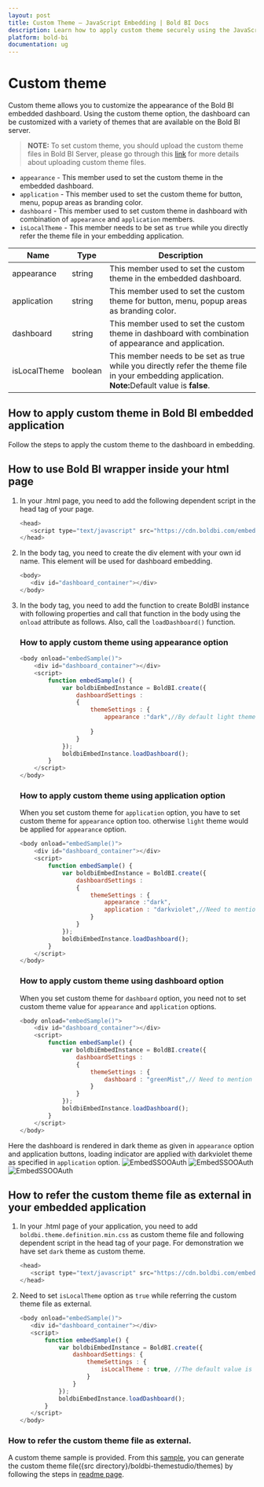 ```yaml
---
layout: post
title: Custom Theme – JavaScript Embedding | Bold BI Docs
description: Learn how to apply custom theme securely using the JavaScript-based embedding of Bold BI dashboard in any of your business or Web application.
platform: bold-bi
documentation: ug
---
```


# Custom theme

Custom theme allows you to customize the appearance of the Bold BI embedded dashboard. Using the custom theme option, the dashboard can be customized with a variety of themes that are available on the Bold BI server.

> **NOTE:** To set custom theme, you should upload the custom theme files in Bold BI Server, please go through this [link](/cloud-bi/site-administration/look-and-feel-settings/#custom-theme) for more details about uploading custom theme files.

* `appearance`   - This member used to set the custom theme in the embedded dashboard.
* `application`  - This member used to set the custom theme for button, menu, popup areas as branding color.
* `dashboard`    - This member used to set custom theme in dashboard with combination of `appearance` and `application` members.
* `isLocalTheme` - This member needs to be set as `true` while you directly refer the theme file in your embedding application.

<table class="params">
<thead>
<tr>
<th>Name</th>
<th>Type</th>
<th>Description</th>
</tr>
</thead>
<tbody>
<tr>
<td class="name">appearance</td>
<td class="type"><span class="param-type">string</span></td>
<td class="description">This member used to set the custom theme in the embedded dashboard.</td>
</tr>
<tr>
<td class="name">application</td>
<td class="type"><span class="param-type">string</span></td>
<td class="description">This member used to set the custom theme for button, menu, popup areas as branding color.</td>
</tr>
<tr>
<td class="name">dashboard</td>
<td class="type"><span class="param-type">string</span></td>
<td class="description">This member used to set the custom theme in dashboard with combination of appearance and application.</td>
</tr>
<tr>
<td class="name">isLocalTheme</td>
<td class="type"><span class="param-type">boolean</span></td>
<td class="description">This member needs to be set as true while you directly refer the theme file in your embedding application. <br> <b>Note:</b>Default value is <b>false</b>.</td>
</tr>
</tbody>
</table>

## How to apply custom theme in Bold BI embedded application

Follow the steps to apply the custom theme to the dashboard in embedding.

## How to use Bold BI wrapper inside your html page

1. In your .html page, you need to add the following dependent script in the head tag of your page.

     ```js
    <head>
        <script type="text/javascript" src="https://cdn.boldbi.com/embedded-sdk/v5.3.53/boldbi-embed.js"></script>
    </head>
     ```

2. In the body tag, you need to create the div element with your own id name. This element will be used for dashboard embedding.

     ```js
    <body>
        <div id="dashboard_container"></div>
    </body>
     ```

3. In the body tag, you need to add the function to create BoldBI instance with following properties and call that function in the body using the `onload` attribute as follows. Also, call the `loadDashboard()` function.

    ### How to apply custom theme using appearance option 

    ```js
    <body onload="embedSample()">
        <div id="dashboard_container"></div>
        <script>
            function embedSample() {
                var boldbiEmbedInstance = BoldBI.create({
                    dashboardSettings :
                    {
                        themeSettings : {
                            appearance :"dark",//By default light theme would be set.
                            
                        }
                    }
                });
                boldbiEmbedInstance.loadDashboard();
            }
        </script>
    </body>
    ```    

    ### How to apply custom theme using application option

    When you set custom theme for `application` option, you have to set custom theme for `appearance` option too. otherwise `light` theme would be applied for `appearance` option.

    ```js
    <body onload="embedSample()">
        <div id="dashboard_container"></div>
        <script>
            function embedSample() {
                var boldbiEmbedInstance = BoldBI.create({
                    dashboardSettings :
                    {
                        themeSettings : {
                            appearance :"dark",
                            application : "darkviolet",//Need to mention the name under which you have saved the application theme file in Bold BI server.
                        }
                    }
                });
                boldbiEmbedInstance.loadDashboard();
            }
        </script>
    </body>
    ``` 

    ### How to apply custom theme using dashboard option

    When you set custom theme for `dashboard` option, you need not to set custom theme value for `appearance` and `application` options.

    ```js
    <body onload="embedSample()">
        <div id="dashboard_container"></div>
        <script>
            function embedSample() {
                var boldbiEmbedInstance = BoldBI.create({
                    dashboardSettings :
                    {
                        themeSettings : {
                            dashboard : "greenMist",// Need to mention the name under which you have saved the dashboard theme file in Bold BI server.
                        }
                    }
                });
                boldbiEmbedInstance.loadDashboard();
            }
        </script>
    </body>
    ``` 

Here the dashboard is rendered in dark theme as given in `appearance` option and application buttons, loading indicator are applied with darkviolet theme as specified in `application` option.
![EmbedSSOOAuth](/static/assets/embedded/javascript/images/dark-violet-application.png#max-width=85%)
![EmbedSSOOAuth](/static/assets/embedded/javascript/images/dark-theme.png#max-width=85%)
![EmbedSSOOAuth](/static/assets/embedded/javascript/images/dark-violet-button.png#max-width=85%)

## How to refer the custom theme file as external in your embedded application

1. In your .html page of your application, you need to add `boldbi.theme.definition.min.css` as custom theme file and following dependent script in the head tag of your page.
    For demonstration we have set `dark` theme as custom theme.

     ```js
    <head>  
        <script type="text/javascript" src="https://cdn.boldbi.com/embedded-sdk/v5.3.53/boldbi-embed.js"></script>
    </head>
     ```     

2. Need to set `isLocalTheme` option as `true` while referring the custom theme file as external.

     ```js
    <body onload="embedSample()">
        <div id="dashboard_container"></div>
        <script>
            function embedSample() {
                var boldbiEmbedInstance = BoldBI.create({
                    dashboardSettings: {
                        themeSettings : {
                            isLocalTheme : true, //The default value is false.
                        }
                    }
                });
                boldbiEmbedInstance.loadDashboard();
            }
        </script>
    </body>
     ``` 

### How to refer the custom theme file as external.

A custom theme sample is provided. From this [sample](https://github.com/boldbi/boldbi-themestudio), you can generate the custom theme file({src directory}/boldbi-themestudio/themes) by following the steps in [readme page](https://github.com/boldbi/boldbi-themestudio#readme).